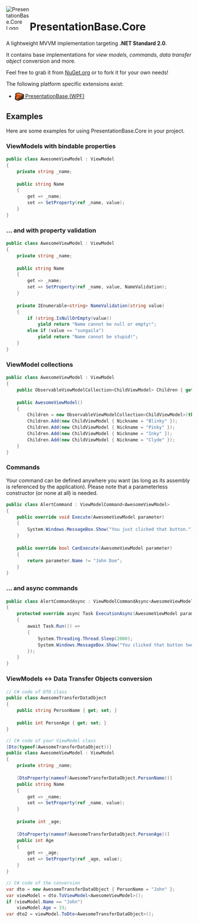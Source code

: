 <img src="https://raw.githubusercontent.com/sungaila/PresentationBase.Core/master/Icon.png" align="left" width="64" height="64" alt="PresentationBase.Core Logo">

# PresentationBase.Core
A lightweight MVVM implementation targeting **.NET Standard 2.0**.

It contains base implementations for *view models*, *commands*, *data transfer object* conversion and more.

Feel free to grab it from [NuGet.org](https://www.nuget.org/packages/PresentationBase.Core) or to fork it for your own needs!

The following platform specific extensions exist:
- [<img src="https://raw.githubusercontent.com/sungaila/PresentationBase/master/Icon.png" align="center" width="24" height="24" alt="PresentationBase Logo"> PresentationBase (WPF)](https://www.nuget.org/packages/PresentationBase)

## Examples
Here are some examples for using PresentationBase.Core in your project.

### ViewModels with bindable properties
```csharp
public class AwesomeViewModel : ViewModel
{
    private string _name;
  
    public string Name
    {
        get => _name;
        set => SetProperty(ref _name, value);
    }
}
```

### ... and with property validation
```csharp
public class AwesomeViewModel : ViewModel
{
    private string _name;

    public string Name
    {
        get => _name;
        set => SetProperty(ref _name, value, NameValidation);
    }

    private IEnumerable<string> NameValidation(string value)
    {
        if (string.IsNullOrEmpty(value))
            yield return "Name cannot be null or empty!";
        else if (value == "sungaila")
            yield return "Name cannot be stupid!";
    }
}
```

### ViewModel collections
```csharp
public class AwesomeViewModel : ViewModel
{
    public ObservableViewModelCollection<ChildViewModel> Children { get; }
    
    public AwesomeViewModel()
    {
        Children = new ObservableViewModelCollection<ChildViewModel>(this);
        Children.Add(new ChildViewModel { Nickname = "Blinky" });
        Children.Add(new ChildViewModel { Nickname = "Pinky" });
        Children.Add(new ChildViewModel { Nickname = "Inky" });
        Children.Add(new ChildViewModel { Nickname = "Clyde" });
    }
}
```

### Commands
Your command can be defined anywhere you want (as long as its assembly is referenced by the application). Please note that a parameterless constructor (or none at all) is needed.
```csharp
public class AlertCommand : ViewModelCommand<AwesomeViewModel>
{
    public override void Execute(AwesomeViewModel parameter)
    {
        System.Windows.MessageBox.Show("You just clicked that button.");
    }

    public override bool CanExecute(AwesomeViewModel parameter)
    {
        return parameter.Name != "John Doe";
    }
}
```

### ... and async commands
```csharp
public class AlertCommandAsync : ViewModelCommandAsync<AwesomeViewModel>
{
    protected override async Task ExecutionAsync(AwesomeViewModel parameter)
    {
        await Task.Run(() =>
        {
            System.Threading.Thread.Sleep(2000);
            System.Windows.MessageBox.Show("You clicked that button two seconds ago.");
        });
    }
}
```

### ViewModels ↔ Data Transfer Objects conversion
```csharp
// C# code of DTO class
public class AwesomeTransferDataObject
{
    public string PersonName { get; set; }

    public int PersonAge { get; set; }
}
```

```csharp
// C# code of your ViewModel class
[Dto(typeof(AwesomeTransferDataObject))]
public class AwesomeViewModel : ViewModel
{
    private string _name;

    [DtoProperty(nameof(AwesomeTransferDataObject.PersonName))]
    public string Name
    {
        get => _name;
        set => SetProperty(ref _name, value);
    }

    private int _age;

    [DtoProperty(nameof(AwesomeTransferDataObject.PersonAge))]
    public int Age
    {
        get => _age;
        set => SetProperty(ref _age, value);
    }
}
```

```csharp
// C# code of the conversion
var dto = new AwesomeTransferDataObject { PersonName = "John" };
var viewModel = dto.ToViewModel<AwesomeViewModel>();
if (viewModel.Name == "John")
    viewModel.Age = 33;
var dto2 = viewModel.ToDto<AwesomeTransferDataObject>();
```